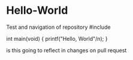 # Hello-World
Test and navigation of repository
#include <stdio>
  
  int main(void)
  {
  printf("Hello, World"/n);
  }
  
  is this going to reflect in changes on pull request 
